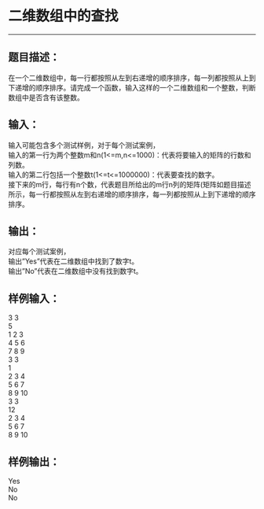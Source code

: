 # 二维数组中的查找
***
## 题目描述：
在一个二维数组中，每一行都按照从左到右递增的顺序排序，每一列都按照从上到下递增的顺序排序。请完成一个函数，输入这样的一个二维数组和一个整数，判断数组中是否含有该整数。  
## 输入：
输入可能包含多个测试样例，对于每个测试案例，  
输入的第一行为两个整数m和n(1<=m,n<=1000)：代表将要输入的矩阵的行数和列数。  
输入的第二行包括一个整数t(1<=t<=1000000)：代表要查找的数字。  
接下来的m行，每行有n个数，代表题目所给出的m行n列的矩阵(矩阵如题目描述所示，每一行都按照从左到右递增的顺序排序，每一列都按照从上到下递增的顺序排序。  
## 输出：
对应每个测试案例，  
输出”Yes”代表在二维数组中找到了数字t。  
输出”No”代表在二维数组中没有找到数字t。  
## 样例输入：
3 3  
5  
1 2 3  
4 5 6  
7 8 9  
3 3  
1  
2 3 4  
5 6 7  
8 9 10  
3 3  
12  
2 3 4  
5 6 7  
8 9 10  
## 样例输出：
Yes  
No  
No  
